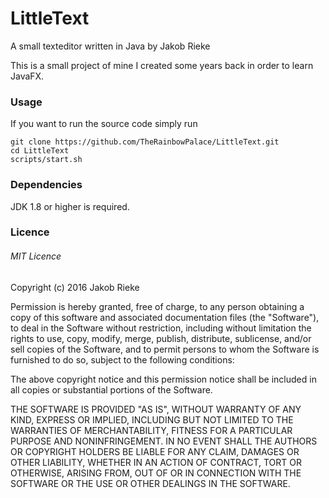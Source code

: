 # LittleText
A small texteditor written in Java by Jakob Rieke

This is a small project of mine I created some years back in order 
to learn JavaFX.

### Usage

If you want to run the source code simply run
```
git clone https://github.com/TheRainbowPalace/LittleText.git
cd LittleText
scripts/start.sh
```

### Dependencies

JDK 1.8 or higher is required. 

### Licence
###### MIT Licence

Copyright (c) 2016 Jakob Rieke

Permission is hereby granted, free of charge, to any person obtaining a copy
of this software and associated documentation files (the "Software"), to deal
in the Software without restriction, including without limitation the rights
to use, copy, modify, merge, publish, distribute, sublicense, and/or sell
copies of the Software, and to permit persons to whom the Software is
furnished to do so, subject to the following conditions:

The above copyright notice and this permission notice shall be included in all
copies or substantial portions of the Software.

THE SOFTWARE IS PROVIDED "AS IS", WITHOUT WARRANTY OF ANY KIND, EXPRESS OR
IMPLIED, INCLUDING BUT NOT LIMITED TO THE WARRANTIES OF MERCHANTABILITY,
FITNESS FOR A PARTICULAR PURPOSE AND NONINFRINGEMENT. IN NO EVENT SHALL THE
AUTHORS OR COPYRIGHT HOLDERS BE LIABLE FOR ANY CLAIM, DAMAGES OR OTHER
LIABILITY, WHETHER IN AN ACTION OF CONTRACT, TORT OR OTHERWISE, ARISING FROM,
OUT OF OR IN CONNECTION WITH THE SOFTWARE OR THE USE OR OTHER DEALINGS IN THE
SOFTWARE.